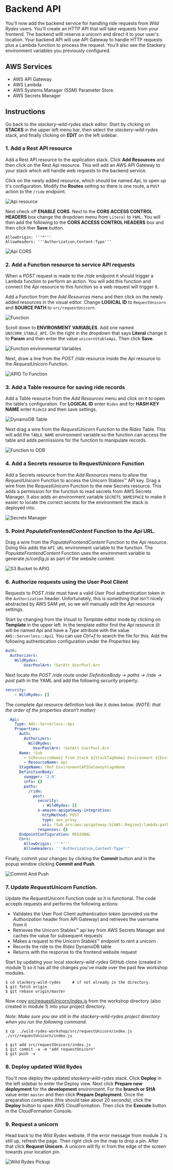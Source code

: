 # Backend API
You'll now add the backend service for handling ride requests from *Wild Rydes* users. You'll create an HTTP API that will take requests from your frontend. The backend willl reserve a unicorn and direct it to your user's location. Your backend API will use API Gateway to handle HTTP requests plus a Lambda function to process the request. You'll also see the Stackery environment variables you previously configured.

## AWS Services

<!-- FIXME: link to Stackery resource docs? -->

- AWS API Gateway
- AWS Lambda
- AWS Systems Manager (SSM) Parameter Store.
- AWS Secrets Manager


## Instructions
Go back to the *stackery-wild-rydes* stack editor. Start by clicking on **STACKS** in the upper left menu bar, then select the *stackery-wild-rydes* stack, and finally clicking on **EDIT** on the left sidebar.


### 1. Add a Rest API resource
Add a Rest API resource to the application stack. Click **Add Resources** and then click on the Rest Api resource. This will add an AWS API Gateway to your stack which will handle web requests to the backend service.

<!-- FIXME: We should explain CORS -->
Click on the newly added resource, which should be named *Api*, to open up it's configuration. Modify the **Routes** setting so there is one route, a `POST` action to the `/ride` endpoint.

![Api resource](./images/04-api-resource.png)



Next check off **ENABLE CORS**. Next to the **CORS ACCESS CONTROL HEADERS** box change the dropdown  menu from `Literal` to `YAML`. You will then add the following to the **CORS ACCESS CONTROL HEADERS** box and then click ther **Save** button.

```
AllowOrigin: '''*'''
AllowHeaders: '''Authorization,Content-Type'''
```
![Api CORS](./images/04-api-cors.png)



### 2. Add a Function resource to service API requests

When a *POST* request is made to the */ride* endpoint it should trigger a Lambda function to perform an action. You will add this function and connect the *Api* resource to this function so a web request will trigger it.

Add a Function from the *Add Resources* menu and then click on the newly added resources in the visual editor. Change **LOGICAL ID** to `RequestUnicorn` and **SOURCE PATH** to `src/requestUnicorn`.

![Function](./images/04-function.png)



Scroll down to **ENVIRONMENT VARIABLES**. Add one named `UNICORN_STABLE_API`. On the right in the dropdown that says **Literal** change it to **Param** and then enter the value `unicornStableApi`. Then click **Save**.

![Function environmental Variables](./images/04-function-env.png)



Next, draw a line from the *POST /ride* resource inside the *Api* resource to the *RequestUnicorn* Function.

![APIG To Function](./images/04-apig-function.png)



### 3. Add a Table resource for saving ride records

Add a Table resource from the *Add Resources* menu and click on it to open the table's configuration. For **LOGICAL ID** enter `Rides` and for **HASH KEY NAME** enter `RideId` and then save settings.

![DynamoDB Table](./images/04-dynamosb-table.png)

Next drag a wire from the *RequestUnicorn* Function to the *Rides* Table. This will add the `TABLE_NAME` environment variable so the function can access the table and adds permissions for the function to manipulate records.

![Function to DDB](./images/04-function-to-ddb.png)



### 4. Add a Secrets resource to RequestUnicorn Function

Add a Secrets resource from the *Add Resources* menu to allow the *RequestUnicorn* Function to access the Unicorn Stables™ API key.  Drag a wire from the *RequestUnicorn* Function to the new Secrets resource. This adds a permission for the function to read secrets from AWS Secrets Manager. It also adds an environment variable `SECRETS_NAMESPACE` to make it easier to locate the correct secrets for the environment the stack is deployed into.

![Secrets Manager](./images/04-secrets-add.png)




### 5. Point *PopulateFrontendContent* Function to the *Api* URL.

Drag a wire from the *PopulateFrontendContent* Function to the *Api* resource. Doing this adds the `API_URL` environment variable to the function. The *PopulateFrontendContent* Function uses the environment variable to generate *js/config.js* as part of the website content.

![S3 Bucket to APIG](./images/04-bucket-to-api.png)



### 6. Authorize requests using the User Pool Client

Requests to *POST /ride* must have a valid User Pool authentication token in the `Authorization` header. Unfortunately, this is something that isn't nicely abstracted by AWS SAM yet, so we will manually edit the *Api* resource settings.

Start by changing from the *Visua*l to *Template* editor mode by clicking on **Template** in the upper left. In the template editor find the *Api* resource (it will be named *Api* and have a *Type* attribute with the value `AWS::Serverless::Api`). You can use *Ctrl+f* to search the file for this. Add the following authentication configuration under the *Properties* key.

```YAML
Auth:
  Authorizers:
  	WildRydes:
    	UserPoolArn: !GetAtt UserPool.Arn
```

Next locate the *POST /ride* route under *DefinitionBody -> paths -> /ride -> post* path in the YAML and add the following *security* property:
```YAML
security:
    - WildRydes: []
```
The complete *Api* resource definition look like it doies below. *(NOTE: that the order of the properties doesn't matter)*
```YAML
  Api:
    Type: AWS::Serverless::Api
    Properties:
      Auth:
        Authorizers:
          WildRydes:
            UserPoolArn: !GetAtt UserPool.Arn
      Name: !Sub
        - ${ResourceName} From Stack ${StackTagName} Environment ${EnvironmentTagName}
        - ResourceName: Api
      StageName: !Ref EnvironmentAPIGatewayStageName
      DefinitionBody:
        swagger: '2.0'
        info: {}
        paths:
          /ride:
            post:
              security:
                - WildRydes: []
              x-amazon-apigateway-integration:
                httpMethod: POST
                type: aws_proxy
                uri: !Sub arn:aws:apigateway:${AWS::Region}:lambda:path/2015-03-31/functions/${RequestUnicorn.Arn}/invocations
              responses: {}
      EndpointConfiguration: REGIONAL
      Cors:
        AllowOrigin: '''*'''
        AllowHeaders: '''Authorization,Content-Type'''

```

Finally, commit your changes by clicking the **Commit** button and in the popup window clicking **Commit and Push**.

![Commit And Push](./images/04-commit-and-push.png)



### 7. Update *RequestUnicorn* Function.

Update the *RequestUnicorn* Function code so it is functional. The code accepts requests and performs the following actions:

* Validates the User Pool Client authentication token (provided via the *Authorization* header from API Gateway) and retrieves the username from it
* Retrieves the Unicorn Stables™ api key from AWS Secrets Manager and caches the value for subsequent requests
* Makes a request to the Unicorn Stables™ endpoint to rent a unicorn
* Records the ride to the *Rides* DynamoDB table
* Returns with the response to the frontend website request

Start by updating your local *stackery-wild-rydes* GitHub clone (created in module 1) so it has all the changes you've made over the past few workshop modules.

```
$ cd stackery-wild-rydes     # if not already in the directory.
$ git fetch origin
$ git rebase origin/master
```

Now copy [src/requestUnicorn/index.js](src/requestUnicorn/index.js) from the workshop directory (also created in module 1) into your project directory.

*Note: Make sure you are still in the stackery-wild-rydes project directory when you run the following command.*
```
$ cp ../wild-rydes-workshop/src/requestUnicorn/index.js ./src/requestUnicorn/index.js
```

```
$ git add src/requestUnicorn/index.js
$ git commit -a -m "add requestUnicorn"
$ git push -v
```



### 8. Deploy updated Wild Rydes

You'll now deploy the updated *stackery-wild-rydes* stack. Click **Deploy** in the left sidebar to enter the Deploy view. Next click **Prepare new deployment** for the **development** environment. For the **branch or SHA** value enter `master` and then click **Prepare Deployment**. Once the preparation completes (this should take about 20 seconds), click the **Deploy** button to open AWS CloudFormation. Then click the **Execute** button in the CloudFormation Console.



### 9. Request a unicorn

Head back to the *Wild Rydes* website. If the error message from module 2 is still up, refresh the page. Then right click on the map to drop a pin. After that click **Request Unicorn**. A unicorn will fly in from the edge of the screen towards your location pin.

![Wild Rydes Pickup](./images/04-wild-rydes-pickup.png)


